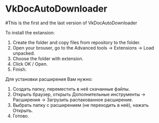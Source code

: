 # VkDocAutoDownloader
#This is the first and the last version of VkDocAutoDownloader

To install the extansion:
1. Create the folder and copy files from repository to the folder.
2. Open your brouser, go to the Advanced tools -> Extensions -> Load unpacked.
3. Choose the folder with extension. 
4. Click OK / Open.
5. Finish.

Для установки расширения Вам нужно:
1. Создать папку, переместить в неё скачанные файлы. 
2. Открыть браузер, открыть Дополнительные инструменты -> Расширения -> Загрузить распакованное расширение.
3. Выбрать папку с расширением (не переходить в неё), нажать Открыть.
3. Готово.
